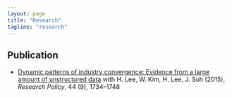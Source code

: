 ```yaml
---
layout: page
title: "Research"
tagline: "research"
---
```




## Publication

* [Dynamic patterns of industry convergence: Evidence from a large amount of unstructured data](http://www.sciencedirect.com/science/article/pii/S0048733315000220) with H. Lee, W. Kim, H. Lee, J. Suh (2015), _Research Policy_, 44 (9), 1734–1748